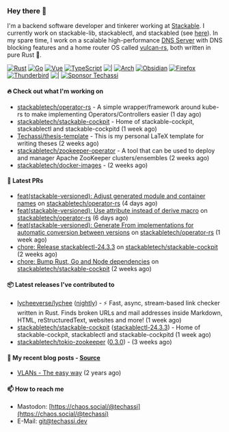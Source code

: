 ### Hey there 👋

I'm a backend software developer and tinkerer working at [Stackable][stackable]. I currently work on
stackable-lib, stackablectl, and stackabled (see [here][stackable-work]). In my spare time, I work on
a scalable high-performance [DNS Server][portal] with DNS blocking features and a home router OS
called [vulcan-rs][vulcan], both written in pure Rust 🦀.

[stackable-work]: https://github.com/stackabletech/stackable
[stackable]: https://github.com/stackabletech
[portal]: https://github.com/portal-rs/portal
[vulcan]: https://github.com/vulcan-rs

[![Rust](https://img.shields.io/badge/-Rust-141414?style=flat&logo=rust&logoColor=%23f97f39)](https://www.rust-lang.org/)
[![Go](https://img.shields.io/badge/-Go-141414?style=flat&logo=go&logoColor=%23f97f39)](https://go.dev/)
[![Vue](https://img.shields.io/badge/-Vue-141414?style=flat&logo=vuedotjs&logoColor=%23f97f39)](https://vuejs.org/)
[![TypeScript](https://img.shields.io/badge/-TypeScript-141414?style=flat&logo=typescript&logoColor=%23f97f39)](https://www.typescriptlang.org/)
![|](https://img.shields.io/badge/-%7C-141414?style=flat&logoColor=%23f97f39)
[![Arch](https://img.shields.io/badge/-Arch-141414?style=flat&logo=archlinux&logoColor=%23f97f39)](https://archlinux.org/)
[![Obsidian](https://img.shields.io/badge/-Obsidian-141414?style=flat&logo=obsidian&logoColor=%23f97f39)](https://obsidian.md/)
[![Firefox](https://img.shields.io/badge/-Firefox-141414?style=flat&logo=firefox&logoColor=%23f97f39)](https://www.mozilla.org/en-US/firefox/new/)
[![Thunderbird](https://img.shields.io/badge/-Thunderbird-141414?style=flat&logo=thunderbird&logoColor=%23f97f39)](https://www.thunderbird.net/en-US/)
![|](https://img.shields.io/badge/-%7C-141414?style=flat&logoColor=%23f97f39)
[![Sponsor Techassi](https://img.shields.io/badge/-Sponsor-141414?style=flat&logo=github&logoColor=%23f97f39)](https://github.com/sponsors/Techassi)

#### 🔥 Check out what I'm working on


- [stackabletech/operator-rs](https://github.com/stackabletech/operator-rs) - A simple wrapper/framework around kube-rs to make implementing Operators/Controllers easier (1 day ago)
- [stackabletech/stackable-cockpit](https://github.com/stackabletech/stackable-cockpit) - Home of stackable-cockpit, stackablectl and stackable-cockpitd (1 week ago)
- [Techassi/thesis-template](https://github.com/Techassi/thesis-template) - This is my personal LaTeX template for writing theses (2 weeks ago)
- [stackabletech/zookeeper-operator](https://github.com/stackabletech/zookeeper-operator) - A tool that can be used to deploy and manager Apache ZooKeeper clusters/ensembles (2 weeks ago)
- [stackabletech/docker-images](https://github.com/stackabletech/docker-images) -  (2 weeks ago)

#### 🧪 Latest PRs


- [feat(stackable-versioned): Adjust generated module and container names](https://github.com/stackabletech/operator-rs/pull/797) on [stackabletech/operator-rs](https://github.com/stackabletech/operator-rs) (4 days ago)
- [feat(stackable-versioned): Use attribute instead of derive macro](https://github.com/stackabletech/operator-rs/pull/793) on [stackabletech/operator-rs](https://github.com/stackabletech/operator-rs) (6 days ago)
- [feat(stackable-versioned): Generate From implementations for automatic conversion between versions](https://github.com/stackabletech/operator-rs/pull/790) on [stackabletech/operator-rs](https://github.com/stackabletech/operator-rs) (1 week ago)
- [chore: Release stackablectl-24.3.3](https://github.com/stackabletech/stackable-cockpit/pull/239) on [stackabletech/stackable-cockpit](https://github.com/stackabletech/stackable-cockpit) (2 weeks ago)
- [chore: Bump Rust, Go and Node dependencies](https://github.com/stackabletech/stackable-cockpit/pull/238) on [stackabletech/stackable-cockpit](https://github.com/stackabletech/stackable-cockpit) (2 weeks ago)

#### 📦 Latest releases I've contributed to


- [lycheeverse/lychee](https://github.com/lycheeverse/lychee/releases/tag/nightly) ([nightly](https://github.com/lycheeverse/lychee/releases/tag/nightly)) - ⚡ Fast, async, stream-based link checker written in Rust. Finds broken URLs and mail addresses inside Markdown, HTML, reStructuredText, websites and more! (1 week ago)
- [stackabletech/stackable-cockpit](https://github.com/stackabletech/stackable-cockpit/releases/tag/stackablectl-24.3.3) ([stackablectl-24.3.3](https://github.com/stackabletech/stackable-cockpit/releases/tag/stackablectl-24.3.3)) - Home of stackable-cockpit, stackablectl and stackable-cockpitd (1 week ago)
- [stackabletech/tokio-zookeeper](https://github.com/stackabletech/tokio-zookeeper/releases/tag/0.3.0) ([0.3.0](https://github.com/stackabletech/tokio-zookeeper/releases/tag/0.3.0)) -  (3 weeks ago)

#### 📜 My recent blog posts - [Source](https://github.com/Techassi/page)


- [VLANs - The easy way](https://techassi.dev/posts/vlans-the-easy-way/) (2 years ago)

#### 📫 How to reach me

- Mastodon: [https://chaos.social/@techassi](https://chaos.social/@techassi)
- E-Mail: git@techassi.dev
